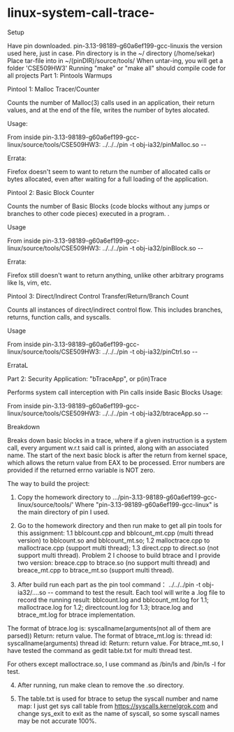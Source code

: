 # linux-system-call-trace-

Setup

Have pin downloaded. pin-3.13-98189-g60a6ef199-gcc-linuxis the version used here, just in case.
Pin directory is in the ~/ directory (/home/sekar)
Place tar-file into in ~/(pinDIR)/source/tools/
When untar-ing, you will get a folder 'CSE509HW3'
Running "make" or "make all" should compile code for all projects
Part 1: Pintools Warmups

Pintool 1: Malloc Tracer/Counter

Counts the number of Malloc(3) calls used in an application, their return values, and at the end of the file, writes the number of bytes alocated.

Usage:

From inside pin-3.13-98189-g60a6ef199-gcc-linux/source/tools/CSE509HW3: ../../../pin -t obj-ia32/pinMalloc.so -- <Your Application>

Errata:

Firefox doesn't seem to want to return the number of allocated calls or bytes allocated, even after waiting for a full loading of the application.

Pintool 2: Basic Block Counter

Counts the number of Basic Blocks (code blocks without any jumps or branches to other code pieces) executed in a program. .

Usage

From inside pin-3.13-98189-g60a6ef199-gcc-linux/source/tools/CSE509HW3: ../../../pin -t obj-ia32/pinBlock.so -- <Your Application>

Errata:

Firefox still doesn't want to return anything, unlike other arbitrary programs like ls, vim, etc.

Pintool 3: Direct/Indirect Control Transfer/Return/Branch Count

Counts all instances of direct/indirect control flow. This includes branches, returns, function calls, and syscalls.

Usage

From inside pin-3.13-98189-g60a6ef199-gcc-linux/source/tools/CSE509HW3: ../../../pin -t obj-ia32/pinCtrl.so -- <Your Application>

ErrataL

Part 2: Security Application: "bTraceApp", or p(in)Trace

Performs system call interception with Pin calls inside Basic Blocks
Usage:

From inside pin-3.13-98189-g60a6ef199-gcc-linux/source/tools/CSE509HW3: ../../../pin -t obj-ia32/btraceApp.so -- <Your Application>

Breakdown

Breaks down basic blocks in a trace, where if a given instruction is a system call, every argument w.r.t said call is printed, along with an associated name. The start of the next basic block is after the return from kernel space, which allows the return value from EAX to be processed. Error numbers are provided if the returned errno variable is NOT zero.




The way to build the project: 
1. Copy the homework directory to .../pin-3.13-98189-g60a6ef199-gcc-linux/source/tools/' 
Where  "pin-3.13-98189-g60a6ef199-gcc-linux" is the main directory of pin I used. 

2. Go to the homework directory and then run make to get all pin tools for this assignment: 1.1 bblcount.cpp and bblcount_mt.cpp (multi thread version) to bblcount.so and bblcount_mt.so; 1.2 malloctrace.cpp to malloctrace.cpp (support multi thread); 1.3 direct.cpp to direct.so (not support multi thread). 
Problem 2 I choose to build btrace and I provide two version: breace.cpp to btrace.so (no support multi thread) and breace_mt.cpp to btrace_mt.so (support multi thread). 

3. After build run each part as the pin tool command： ../../../pin -t obj-ia32/....so -- command to test the result. Each tool will write a .log file to record the running result:  bblcount.log and bblcount_mt.log for 1.1; malloctrace.log for 1.2; directcount.log for 1.3; btrace.log and btrace_mt.log for btrace implementation. 

The format of btrace.log is: syscallname(arguments(not all of them are parsed))
                            Return: return value.
The format of btrace_mt.log is: thread id: syscallname(arguments)
                                thread id: Return: return value.
For btrace_mt.so, I have tested the command as gedit table.txt for multi thread test.

For others except malloctrace.so, I use command as /bin/ls and /bin/ls -l for test.

4. After running, run make clean to remove the .so directory.

5. The table.txt is used for btrace to setup the syscall number and name map: I just get sys call table from https://syscalls.kernelgrok.com and change sys_exit to exit as the name of syscall, so some syscall names may be not accurate 100%.
